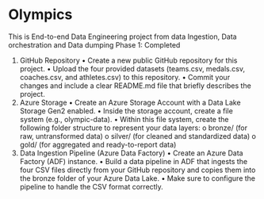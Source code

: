 # Olympics
This is End-to-end Data Engineering project from data Ingestion, Data orchestration and Data dumping
Phase 1: Completed
1. GitHub Repository
•	Create a new public GitHub repository for this project.
•	Upload the four provided datasets (teams.csv, medals.csv, coaches.csv, and athletes.csv) to this repository.
•	Commit your changes and include a clear README.md file that briefly describes the project.
2. Azure Storage
•	Create an Azure Storage Account with a Data Lake Storage Gen2 enabled.
•	Inside the storage account, create a file system (e.g., olympic-data).
•	Within this file system, create the following folder structure to represent your data layers:
o	bronze/ (for raw, untransformed data)
o	silver/ (for cleaned and standardized data)
o	gold/ (for aggregated and ready-to-report data)
3. Data Ingestion Pipeline (Azure Data Factory)
•	Create an Azure Data Factory (ADF) instance.
•	Build a data pipeline in ADF that ingests the four CSV files directly from your GitHub repository and copies them into the bronze folder of your Azure Data Lake.
•	Make sure to configure the pipeline to handle the CSV format correctly.
